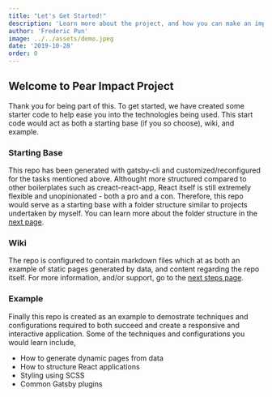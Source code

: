 ```yaml
---
title: "Let's Get Started!"
description: 'Learn more about the project, and how you can make an impact to your community and yourself.'
author: 'Frederic Pun'
image: ../../assets/demo.jpeg
date: '2019-10-28'
order: 0
---
```


## Welcome to Pear Impact Project

Thank you for being part of this. To get started, we have created some starter code to help ease you into
the technologies being used. This start code would act as both a starting base (if you so choose), wiki,
and example.

### Starting Base

This repo has been generated with gatsby-cli and customized/reconfigured for the tasks mentioned above.
Althought more structured compared to other boilerplates such as creact-react-app, React itself is still 
extremely flexible and unopinionated - both a pro and a con. Therefore, this repo would serve as a starting
base with a folder structure similar to projects undertaken by myself. You can learn more about the folder
structure in the [next page](/).

### Wiki

The repo is configured to contain markdown files which at as both an example of static pages generated by data,
and content regarding the repo itself. For more information, and/or support, go to the [next steps page](/next-steps).

### Example

Finally this repo is created as an example to demostrate techniques and configurations required to both succeed and
create a responsive and interactive application. Some of the techniques and configurations you would learn include,

 - How to generate dynamic pages from data
 - How to structure React applications
 - Styling using SCSS
 - Common Gatsby plugins



